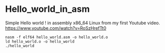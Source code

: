 # Hello_world_in_asm
Simple Hello world ! in assembly x86_64 Linux from my first Youtube video.
https://www.youtube.com/watch?v=RoSzHrefTt0

```
nasm -f elf64 hello_world.asm -o hello_world.o
ld hello_world.o -o hello_world
./hello_world
```
